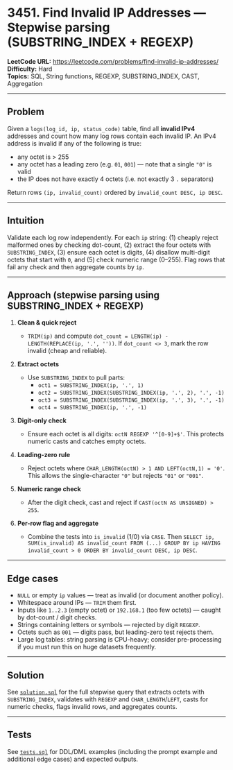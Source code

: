 # 3451. Find Invalid IP Addresses — Stepwise parsing (SUBSTRING_INDEX + REGEXP)

**LeetCode URL:** https://leetcode.com/problems/find-invalid-ip-addresses/  
**Difficulty:** Hard  
**Topics:** SQL, String functions, REGEXP, SUBSTRING_INDEX, CAST, Aggregation

---

## Problem  
Given a `logs(log_id, ip, status_code)` table, find all **invalid IPv4** addresses and count how many log rows contain each invalid IP. An IPv4 address is invalid if any of the following is true:

- any octet is > 255  
- any octet has a leading zero (e.g. `01`, `001`) — note that a single `"0"` is valid  
- the IP does not have exactly 4 octets (i.e. not exactly 3 `.` separators)

Return rows `(ip, invalid_count)` ordered by `invalid_count DESC, ip DESC`.

---

## Intuition  
Validate each log row independently. For each `ip` string: (1) cheaply reject malformed ones by checking dot-count, (2) extract the four octets with `SUBSTRING_INDEX`, (3) ensure each octet is digits, (4) disallow multi-digit octets that start with `0`, and (5) check numeric range (0–255). Flag rows that fail any check and then aggregate counts by `ip`.

---

## Approach (stepwise parsing using SUBSTRING_INDEX + REGEXP)
1. **Clean & quick reject**  
   - `TRIM(ip)` and compute `dot_count = LENGTH(ip) - LENGTH(REPLACE(ip, '.', ''))`. If `dot_count <> 3`, mark the row invalid (cheap and reliable).

2. **Extract octets**  
   - Use `SUBSTRING_INDEX` to pull parts:
     - `oct1 = SUBSTRING_INDEX(ip, '.', 1)`  
     - `oct2 = SUBSTRING_INDEX(SUBSTRING_INDEX(ip, '.', 2), '.', -1)`  
     - `oct3 = SUBSTRING_INDEX(SUBSTRING_INDEX(ip, '.', 3), '.', -1)`  
     - `oct4 = SUBSTRING_INDEX(ip, '.', -1)`

3. **Digit-only check**  
   - Ensure each octet is all digits: `octN REGEXP '^[0-9]+$'`. This protects numeric casts and catches empty octets.

4. **Leading-zero rule**  
   - Reject octets where `CHAR_LENGTH(octN) > 1 AND LEFT(octN,1) = '0'`. This allows the single-character `"0"` but rejects `"01"` or `"001"`.

5. **Numeric range check**  
   - After the digit check, cast and reject if `CAST(octN AS UNSIGNED) > 255`.

6. **Per-row flag and aggregate**  
   - Combine the tests into `is_invalid` (1/0) via `CASE`. Then `SELECT ip, SUM(is_invalid) AS invalid_count FROM (...) GROUP BY ip HAVING invalid_count > 0 ORDER BY invalid_count DESC, ip DESC`.

---

## Edge cases
- `NULL` or empty `ip` values — treat as invalid (or document another policy).  
- Whitespace around IPs — `TRIM` them first.  
- Inputs like `1..2.3` (empty octet) or `192.168.1` (too few octets) — caught by dot-count / digit checks.  
- Strings containing letters or symbols — rejected by digit `REGEXP`.  
- Octets such as `001` — digits pass, but leading-zero test rejects them.  
- Large log tables: string parsing is CPU-heavy; consider pre-processing if you must run this on huge datasets frequently.

---

## Solution  
See [`solution.sql`](solution.sql) for the full stepwise query that extracts octets with `SUBSTRING_INDEX`, validates with `REGEXP` and `CHAR_LENGTH`/`LEFT`, casts for numeric checks, flags invalid rows, and aggregates counts.

---

## Tests  
See [`tests.sql`](tests.sql) for DDL/DML examples (including the prompt example and additional edge cases) and expected outputs.

